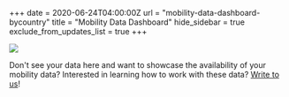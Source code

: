 +++
date = 2020-06-24T04:00:00Z
url = "mobility-data-dashboard-bycountry"
title = "Mobility Data Dashboard"
hide_sidebar = true
exclude_from_updates_list = true
+++

<div class='tableauPlaceholder' id='viz1593018616750' style='position: relative'>
	<noscript>
		<a href='#'><img alt=' ' src='https:&#47;&#47;public.tableau.com&#47;static&#47;images&#47;ZX&#47;ZXQXYQDDY&#47;1_rss.png' style='border: none' /></a>
	</noscript>
	<object class='tableauViz' style='display:none;'>
		<param name='host_url' value='https%3A%2F%2Fpublic.tableau.com%2F' />
		<param name='embed_code_version' value='3' />
		<param name='path' value='shared&#47;ZXQXYQDDY' />
		<param name='toolbar' value='no' />
		<param name='static_image' value='https:&#47;&#47;public.tableau.com&#47;static&#47;images&#47;ZX&#47;ZXQXYQDDY&#47;1.png' />
		<param name='animate_transition' value='yes' />
		<param name='display_static_image' value='yes' />
		<param name='display_spinner' value='yes' />
		<param name='display_overlay' value='yes' />
		<param name='display_count' value='yes' />
		<param name='language' value='en' />
	</object>
</div>
<script type='text/javascript'>
var divElement = document.getElementById('viz1593018616750');
var vizElement = divElement.getElementsByTagName('object')[0];
if(divElement.offsetWidth > 800) {
	vizElement.style.width = '1100px';
	vizElement.style.height = '850px';
} else if(divElement.offsetWidth > 500) {
	vizElement.style.width = '1100px';
	vizElement.style.height = '850px';
} else {
	vizElement.style.width = '100%';
	vizElement.style.height = '1700px';
}
var scriptElement = document.createElement('script');
scriptElement.src = 'https://public.tableau.com/javascripts/api/viz_v1.js';
vizElement.parentNode.insertBefore(scriptElement, vizElement);
</script>


Don't see your data here and want to showcase the availability of your mobility data? Interested in learning how to work with these data? [Write to us](datapartnership@worldbank.org)!	